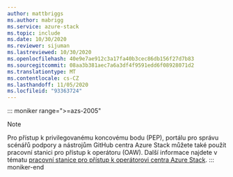 ```yaml
---
author: mattbriggs
ms.author: mabrigg
ms.service: azure-stack
ms.topic: include
ms.date: 10/30/2020
ms.reviewer: sijuman
ms.lastreviewed: 10/30/2020
ms.openlocfilehash: 40e9e7ae912c3a17fa40b3cec86db156f27d7b83
ms.sourcegitcommit: 08aa3b381aec7a6a3df4f9591edd6f08928071d2
ms.translationtype: MT
ms.contentlocale: cs-CZ
ms.lasthandoff: 11/05/2020
ms.locfileid: "93363724"
---
```

::: moniker range=">=azs-2005"
> [!Note] 
> Pro přístup k privilegovanému koncovému bodu (PEP), portálu pro správu scénářů podpory a nástrojům GitHub centra Azure Stack můžete také použít pracovní stanici pro přístup k operátoru (OAW). Další informace najdete v tématu [pracovní stanice pro přístup k operátorovi centra Azure Stack](/azure-stack/operator/operator-access-workstation).
::: moniker-end